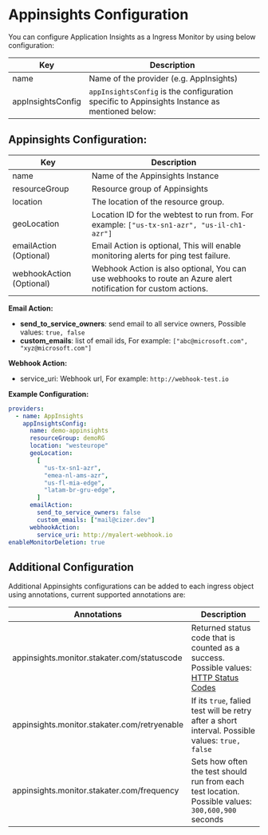 # Appinsights Configuration

You can configure Application Insights as a Ingress Monitor by using below configuration:

| Key               | Description                                                                                   |
| ----------------- | --------------------------------------------------------------------------------------------- |
| name              | Name of the provider (e.g. AppInsights)                                                       |
| appInsightsConfig | `appInsightsConfig` is the configuration specific to Appinsights Instance as mentioned below: |

## Appinsights Configuration:

| Key                      | Description                                                                                                    |
| ------------------------ | -------------------------------------------------------------------------------------------------------------- |
| name                     | Name of the Appinsights Instance                                                                               |
| resourceGroup            | Resource group of Appinsights                                                                                  |
| location                 | The location of the resource group.                                                                            |
| geoLocation              | Location ID for the webtest to run from. For example: `["us-tx-sn1-azr", "us-il-ch1-azr"]`                     |
| emailAction (Optional)   | Email Action is optional, This will enable monitoring alerts for ping test failure.                            |
| webhookAction (Optional) | Webhook Action is also optional, You can use webhooks to route an Azure alert notification for custom actions. |

**Email Action:**

- **send_to_service_owners**: send email to all service owners, Possible values: `true, false`
- **custom_emails**: list of email ids, For example: `["abc@microsoft.com", "xyz@microsoft.com"]`

**Webhook Action:**

- service_uri: Webhook url, For example: `http://webhook-test.io`

**Example Configuration:**

```yaml
providers:
  - name: AppInsights
    appInsightsConfig:
      name: demo-appinsights
      resourceGroup: demoRG
      location: "westeurope"
      geoLocation:
        [
          "us-tx-sn1-azr",
          "emea-nl-ams-azr",
          "us-fl-mia-edge",
          "latam-br-gru-edge",
        ]
      emailAction:
        send_to_service_owners: false
        custom_emails: ["mail@cizer.dev"]
      webhookAction:
        service_uri: http://myalert-webhook.io
enableMonitorDeletion: true
```

## Additional Configuration

Additional Appinsights configurations can be added to each ingress object using annotations, current supported annotations are:

| Annotations                                  | Description                                                                                                                                      |
| -------------------------------------------- | ------------------------------------------------------------------------------------------------------------------------------------------------ |
| appinsights.monitor.stakater.com/statuscode  | Returned status code that is counted as a success. Possible values: [HTTP Status Codes](https://en.wikipedia.org/wiki/List_of_HTTP_status_codes) |
| appinsights.monitor.stakater.com/retryenable | If its `true`, falied test will be retry after a short interval. Possible values: `true, false`                                                  |
| appinsights.monitor.stakater.com/frequency   | Sets how often the test should run from each test location. Possible values: `300,600,900` seconds                                               |

